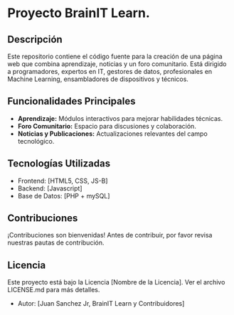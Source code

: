 # Proyecto BrainIT Learn.

## Descripción
Este repositorio contiene el código fuente para la creación de una página web que combina aprendizaje, noticias y un foro comunitario. Está dirigido a programadores, expertos en IT, gestores de datos, profesionales en Machine Learning, ensambladores de dispositivos y técnicos.

## Funcionalidades Principales
- **Aprendizaje:** Módulos interactivos para mejorar habilidades técnicas.
- **Foro Comunitario:** Espacio para discusiones y colaboración.
- **Noticias y Publicaciones:** Actualizaciones relevantes del campo tecnológico.

## Tecnologías Utilizadas
- Frontend: [HTML5, CSS, JS-B]
- Backend: [Javascript]
- Base de Datos: [PHP + mySQL]


## Contribuciones
¡Contribuciones son bienvenidas! Antes de contribuir, por favor revisa nuestras pautas de contribución.

## Licencia
Este proyecto está bajo la Licencia [Nombre de la Licencia]. Ver el archivo LICENSE.md para más detalles.

- Autor: [Juan Sanchez Jr, BrainIT Learn y Contribuidores]